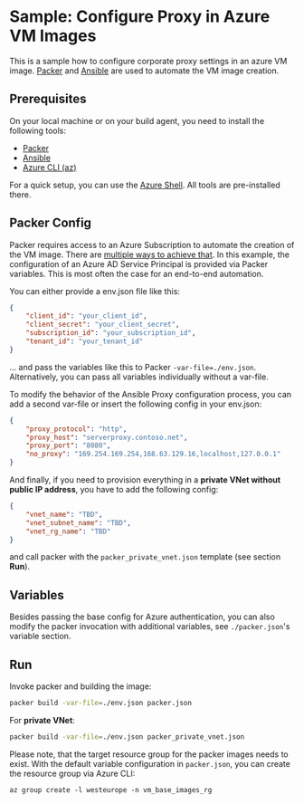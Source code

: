 # Sample: Configure Proxy in Azure VM Images

This is a sample how to configure corporate proxy settings in an azure VM image. 
[Packer](https://packer.io) and [Ansible](https://ansible.com) are used to automate the VM image creation.

## Prerequisites 

On your local machine or on your build agent, you need to install the following tools:

* [Packer](https://www.packer.io/docs/install/index.html)
* [Ansible](https://docs.ansible.com/ansible/latest/installation_guide/intro_installation.html)
* [Azure CLI (az)](https://docs.microsoft.com/en-us/cli/azure/install-azure-cli?view=azure-cli-latest)

For a quick setup, you can use the [Azure Shell](https://shell.azure.com). All tools are pre-installed there.

## Packer Config

Packer requires access to an Azure Subscription to automate the creation of the VM image. There are [multiple ways to achieve that](https://www.packer.io/docs/builders/azure.html). In this example, the configuration of an Azure AD Service Principal is provided via Packer variables. This is most often the case for an end-to-end automation.

You can either provide a env.json file like this:
```json
{
    "client_id": "your_client_id",
    "client_secret": "your_client_secret",
    "subscription_id": "your_subscription_id",
    "tenant_id": "your_tenant_id"
}
```

... and pass the variables like this to Packer `-var-file=./env.json`.
Alternatively, you can pass all variables individually without a var-file.

To modify the behavior of the Ansible Proxy configuration process, you can add a second var-file or insert the following config in your env.json:

```json
{
    "proxy_protocol": "http",
    "proxy_host": "serverproxy.contoso.net",
    "proxy_port": "8080",
    "no_proxy": "169.254.169.254,168.63.129.16,localhost,127.0.0.1"
}
```

And finally, if you need to provision everything in a **private VNet without public IP address**, you have to add the following config:

```json
{
    "vnet_name": "TBD",
    "vnet_subnet_name": "TBD",
    "vnet_rg_name": "TBD"
}
```

and call packer with the `packer_private_vnet.json` template (see section **Run**).

## Variables

Besides passing the base config for Azure authentication, you can also modify the packer invocation with additional variables, see `./packer.json`'s variable section.

## Run

Invoke packer and building the image:
```bash
packer build -var-file=./env.json packer.json
```

For **private VNet**:
```bash
packer build -var-file=./env.json packer_private_vnet.json
```

Please note, that the target resource group for the packer images needs to exist. With the default variable configuration in `packer.json`, you can create the resource group via Azure CLI:

```
az group create -l westeurope -n vm_base_images_rg
```
